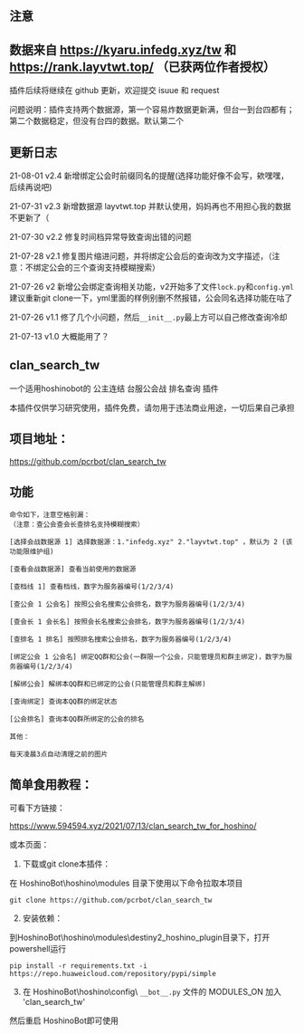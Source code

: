 
## 注意

## 数据来自 https://kyaru.infedg.xyz/tw 和 https://rank.layvtwt.top/ （已获两位作者授权）

插件后续将继续在 github 更新，欢迎提交 isuue 和 request

问题说明：插件支持两个数据源，第一个容易炸数据更新满，但台一到台四都有；第二个数据稳定，但没有台四的数据。默认第二个

## 更新日志

21-08-01    v2.4    新增绑定公会时前缀同名的提醒(选择功能好像不会写，欸嘿嘿，后续再说吧)

21-07-31    v2.3    新增数据源 layvtwt.top 并默认使用，妈妈再也不用担心我的数据不更新了（

21-07-30    v2.2    修复时间档异常导致查询出错的问题

21-07-28    v2.1    修复图片缩进问题，并将绑定公会后的查询改为文字描述，（注意：不绑定公会的三个查询支持模糊搜索）

21-07-26    v2      新增公会绑定查询相关功能，v2开始多了文件`lock.py`和`config.yml`建议重新git clone一下，yml里面的样例别删不然报错，公会同名选择功能在咕了

21-07-26    v1.1    修了几个小问题，然后`__init__.py`最上方可以自己修改查询冷却

21-07-13    v1.0    大概能用了？

## clan_search_tw

一个适用hoshinobot的 公主连结 台服公会战 排名查询 插件

本插件仅供学习研究使用，插件免费，请勿用于违法商业用途，一切后果自己承担

## 项目地址：

https://github.com/pcrbot/clan_search_tw

## 功能

```
命令如下，注意空格别漏：
（注意：查公会查会长查排名支持模糊搜索）

[选择会战数据源 1] 选择数据源：1."infedg.xyz" 2."layvtwt.top" ，默认为 2 (该功能限维护组)

[查看会战数据源] 查看当前使用的数据源

[查档线 1] 查看档线，数字为服务器编号(1/2/3/4)

[查公会 1 公会名] 按照公会名搜索公会排名，数字为服务器编号(1/2/3/4)

[查会长 1 会长名] 按照会长名搜索公会排名，数字为服务器编号(1/2/3/4)

[查排名 1 排名] 按照排名搜索公会排名，数字为服务器编号(1/2/3/4)

[绑定公会 1 公会名] 绑定QQ群和公会(一群限一个公会，只能管理员和群主绑定)，数字为服务器编号(1/2/3/4)

[解绑公会] 解绑本QQ群和已绑定的公会(只能管理员和群主解绑)

[查询绑定] 查询本QQ群的绑定状态

[公会排名] 查询本QQ群所绑定的公会的排名

其他：

每天凌晨3点自动清理之前的图片
```


## 简单食用教程：

可看下方链接：

https://www.594594.xyz/2021/07/13/clan_search_tw_for_hoshino/

或本页面：

1. 下载或git clone本插件：

在 HoshinoBot\hoshino\modules 目录下使用以下命令拉取本项目
```
git clone https://github.com/pcrbot/clan_search_tw
```
2. 安装依赖：

到HoshinoBot\hoshino\modules\destiny2_hoshino_plugin目录下，打开powershell运行
```
pip install -r requirements.txt -i https://repo.huaweicloud.com/repository/pypi/simple
```

3. 在 HoshinoBot\hoshino\config\ `__bot__.py` 文件的 MODULES_ON 加入 'clan_search_tw'

然后重启 HoshinoBot即可使用
